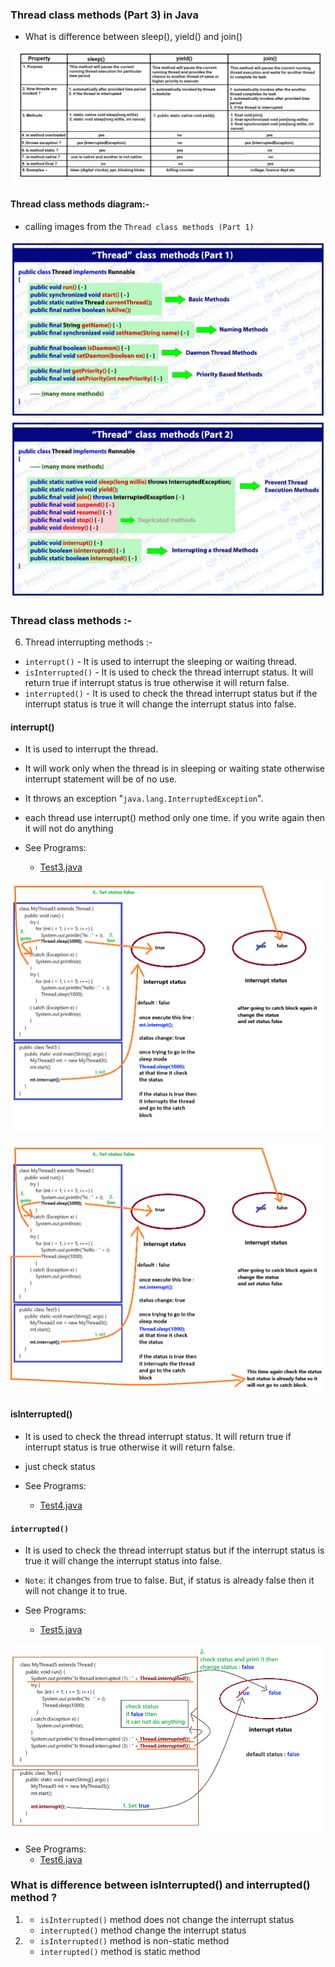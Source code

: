 ### Thread class methods (Part 3) in Java

- What is difference between sleep(), yield() and join()

![img.png](_6_ThreadClassMethods_3/images/differences.png)


#### Thread class methods diagram:-
- calling images from the `Thread class methods (Part 1)`

![img.png](_4_ThreadClassMethods_1/images/Thread_class_methods_1.png)
![img.png](_4_ThreadClassMethods_1/images/Thread_class_methods_2.png)


### Thread class methods :-
6. Thread interrupting methods :-
- `interrupt()` - It is used to interrupt the sleeping or waiting thread.
- `isInterrupted()` - It is used to check the thread interrupt status. It will return true if interrupt status is true otherwise it will return false.
- `interrupted()` - It is used to check the thread interrupt status but if the interrupt status is true it will change the interrupt status into false.


#### interrupt()
- It is used to interrupt the thread.
- It will work only when the thread is in sleeping or waiting state otherwise interrupt statement will be of no use.
- It throws an exception "`java.lang.InterruptedException`".
- each thread use interrupt() method only one time. if you write again then it will not do anything


- See Programs:
  - [Test3.java](_6_ThreadClassMethods_3%2FMultithreadingDemo5%2FTest3.java)

![interrupt.png](_6_ThreadClassMethods_3/images/interrupt.png)

![interrupt1.png](_6_ThreadClassMethods_3/images/interrupt1.png)


#### isInterrupted()
- It is used to check the thread interrupt status. It will return true if interrupt status is true otherwise it will return false.
- just check status


- See Programs:
  - [Test4.java](_6_ThreadClassMethods_3%2FMultithreadingDemo5%2FTest4.java)


#### `interrupted()` 
- It is used to check the thread interrupt status but if the interrupt status is true it will change the interrupt status into false.
- `Note`: it changes from true to false. But, if status is already false then it will not change it to true.


- See Programs:
   - [Test5.java](_6_ThreadClassMethods_3%2FMultithreadingDemo5%2FTest5.java)

![interrupted.png](_6_ThreadClassMethods_3/images/interrupted.png)

- See Programs:
    - [Test6.java](_6_ThreadClassMethods_3%2FMultithreadingDemo5%2FTest6.java)

### What is difference between isInterrupted() and interrupted() method ?
1. 
   - `isInterrupted()` method does not change the interrupt status
   - `interrupted()` method change the interrupt status


2. 
   - `isInterrupted()` method is non-static method
   - `interrupted()` method is static method

